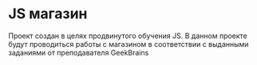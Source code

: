 # JS магазин
Проект создан в целях продвинутого обучения JS. В данном проекте будут проводиться работы с магазином в соответствии с выданными заданиями от преподавателя GeekBrains